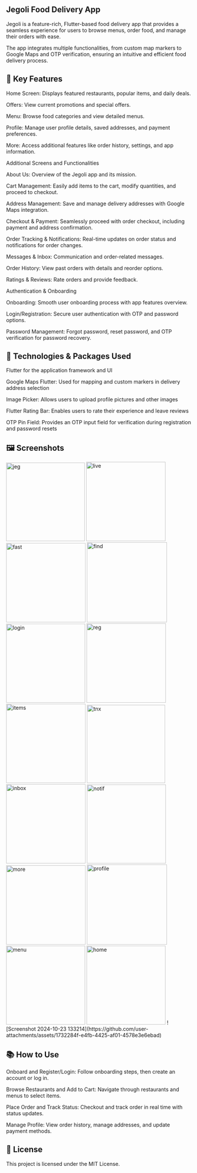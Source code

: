 ## Jegoli Food Delivery App
Jegoli is a feature-rich, Flutter-based food delivery app that provides a seamless experience for users to browse menus, order food, and manage their orders with ease.

The app integrates multiple functionalities, from custom map markers to Google Maps and OTP verification, ensuring an intuitive and efficient food delivery process.

<!-- Replace with an actual screenshot URL if available -->

## 📱 Key Features
Home Screen: Displays featured restaurants, popular items, and daily deals.

Offers: View current promotions and special offers.

Menu: Browse food categories and view detailed menus.

Profile: Manage user profile details, saved addresses, and payment preferences.

More: Access additional features like order history, settings, and app information.

Additional Screens and Functionalities

About Us: Overview of the Jegoli app and its mission.

Cart Management: Easily add items to the cart, modify quantities, and proceed to checkout.

Address Management: Save and manage delivery addresses with Google Maps integration.

Checkout & Payment: Seamlessly proceed with order checkout, including payment and address confirmation.

Order Tracking & Notifications: Real-time updates on order status and notifications for order changes.

Messages & Inbox: Communication and order-related messages.

Order History: View past orders with details and reorder options.

Ratings & Reviews: Rate orders and provide feedback.

Authentication & Onboarding

Onboarding: Smooth user onboarding process with app features overview.

Login/Registration: Secure user authentication with OTP and password options.

Password Management: Forgot password, reset password, and OTP verification for password recovery.

## 🚀 Technologies & Packages Used

Flutter for the application framework and UI

Google Maps Flutter: Used for mapping and custom markers in delivery address selection

Image Picker: Allows users to upload profile pictures and other images

Flutter Rating Bar: Enables users to rate their experience and leave reviews

OTP Pin Field: Provides an OTP input field for verification during registration and password resets






## 🖼️ Screenshots  
<img width="213" alt="jeg" src="https://github.com/user-attachments/assets/9e0cd69e-70f1-4108-b796-b2bd45bbf1dc">
<img width="215" alt="live" src="https://github.com/user-attachments/assets/1f918a95-cbcb-4fb9-adec-76d71a7834c8">
<img width="215" alt="fast" src="https://github.com/user-attachments/assets/cedd9fc9-106f-476f-a221-0db5d2bf9739">
<img width="217" alt="find" src="https://github.com/user-attachments/assets/5e49f271-7483-46e5-a945-e954a43f153e">
<img width="214" alt="login" src="https://github.com/user-attachments/assets/3476f2c3-8210-4331-80fc-1dc3f7d2c828">
<img width="215" alt="reg" src="https://github.com/user-attachments/assets/107ae813-d26e-4a16-90a7-7c1589e40e34">
<img width="215" alt="items" src="https://github.com/user-attachments/assets/a765b2a9-117b-499b-9462-0383c0720908">
<img width="212" alt="tnx" src="https://github.com/user-attachments/assets/d8d787fd-0784-4b39-a73d-ea080f11ab90">
<img width="215" alt="inbox" src="https://github.com/user-attachments/assets/7a1e34ad-5c44-43b5-858e-5c93852023bf">
<img width="214" alt="notif" src="https://github.com/user-attachments/assets/4ddd060f-f093-49aa-9319-9a22bdf98b5e">
<img width="215" alt="more" src="https://github.com/user-attachments/assets/e48dc8d8-6d93-469a-9474-427f05006748">
<img width="217" alt="profile" src="https://github.com/user-attachments/assets/60d1b7ee-41ea-43fd-becc-30fa17ef42c8">
<img width="214" alt="menu" src="https://github.com/user-attachments/assets/a0863963-8e84-40c0-8a91-e69e7be35163">
<img width="214" alt="home" src="https://github.com/user-attachments/assets/2f0b0d0f-adb1-41fa-afd4-1dbe3355bd8a">
![Screenshot 2024-10-23 133214](https://github.com/user-attachments/assets/1732284f-e4fb-4425-af01-4578e3e6ebad)


## 📚 How to Use
Onboard and Register/Login: Follow onboarding steps, then create an account or log in.

Browse Restaurants and Add to Cart: Navigate through restaurants and menus to select items.

Place Order and Track Status: Checkout and track order in real time with status updates.

Manage Profile: View order history, manage addresses, and update payment methods.

## 📜 License
This project is licensed under the MIT License.

